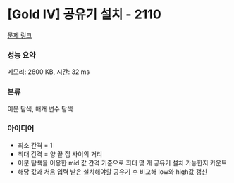 # [Gold IV] 공유기 설치 - 2110 

[문제 링크](https://www.acmicpc.net/problem/2110) 

### 성능 요약

메모리: 2800 KB, 시간: 32 ms

### 분류

이분 탐색, 매개 변수 탐색

### 아이디어

- 최소 간격 = 1
- 최대 간격 = 양 끝 집 사이의 거리
- 이분 탐색을 이용한 mid 값 간격 기준으로 최대 몇 개 공유기 설치 가능한지 카운트
- 해당 값과 처음 입력 받은 설치해야할 공유기 수 비교해 low와 high값 갱신
